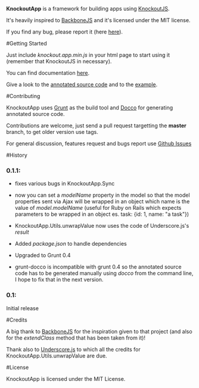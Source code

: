 **KnockoutApp** is a framework for building apps using [KnockoutJS](http://knockoutjs.com/).

It's heavily inspired to [BackboneJS](http://backbonejs.org) and it's licensed under the MIT license.

If you find any bug, please report it (here [here](https://github.com/paglias/KnockoutApp/issues)).

#Getting Started

Just include *knockout.app.min.js* in your html page to start using it (remember that KnockoutJS in necessary).

You can find documentation [here](https://github.com/paglias/KnockoutApp/blob/master/documentation.md).

Give a look to the [annotated source code](http://paglias.net/KnockoutApp/annotated-source-code/knockout.app.html) and to the [example](http://paglias.net/KnockoutApp/example/).

#Contributing

KnockoutApp uses [Grunt](http://gruntjs.com) as the build tool and [Docco](http://jashkenas.github.com/docco/) for generating annotated source code.

Contributions are welcome, just send a pull request targetting the **master** branch, to get older version use tags.

For general discussion, features request and bugs report use [Github Issues](https://github.com/paglias/KnockoutApp/issues)

#History

### 0.1.1:
 - fixes various bugs in KnockoutApp.Sync

 - now you can set a *modelName* property in the model so that the model properties sent via Ajax will be wrapped in an object which name is the
 value of *model.modelName* (useful for Ruby on Rails which expects parameters to be wrapped in an object es. task: {id: 1, name: "a task"})

 - KnockoutApp.Utils.unwrapValue now uses the code of Underscore.js's *result*

 - Added *package.json* to handle dependencies

 - Upgraded to Grunt 0.4

 - grunt-docco is incompatible with grunt 0.4 so the annotated source code has to be generated manually using *docco* from the command line, I hope to fix that in the next version.

### 0.1:
Initial release

#Credits

A big thank to [BackboneJS](http://backbonejs.org) for the inspiration given to that project (and also for the *extendClass* method that has been taken from it)!

Thank also to [Underscore.js](http://underscorejs.org/) to which all the credits for KnockoutApp.Utils.unwrapValue are due.

#License

KnockoutApp is licensed under the MIT License.